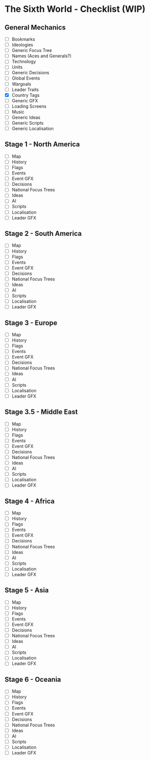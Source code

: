 # The Sixth World - Checklist (WIP)
## General Mechanics
- [ ] Bookmarks
- [ ] Ideologies
- [ ] Generic Focus Tree
- [ ] Names (Aces and Generals?)
- [ ] Technology
- [ ] Units
- [ ] Generic Decisions
- [ ] Global Events
- [ ] Wargoals
- [ ] Leader Traits
- [x] Country Tags
- [ ] Generic GFX
- [ ] Loading Screens
- [ ] Music
- [ ] Generic Ideas
- [ ] Generic Scripts
- [ ] Generic Localisation

## Stage 1 - North America
- [ ] Map
- [ ] History
- [ ] Flags
- [ ] Events
- [ ] Event GFX
- [ ] Decisions
- [ ] National Focus Trees
- [ ] Ideas
- [ ] AI
- [ ] Scripts
- [ ] Localisation
- [ ] Leader GFX

## Stage 2 - South America
- [ ] Map
- [ ] History
- [ ] Flags
- [ ] Events
- [ ] Event GFX
- [ ] Decisions
- [ ] National Focus Trees
- [ ] Ideas
- [ ] AI
- [ ] Scripts
- [ ] Localisation
- [ ] Leader GFX

## Stage 3 - Europe
- [ ] Map
- [ ] History
- [ ] Flags
- [ ] Events
- [ ] Event GFX
- [ ] Decisions
- [ ] National Focus Trees
- [ ] Ideas
- [ ] AI
- [ ] Scripts
- [ ] Localisation
- [ ] Leader GFX

## Stage 3.5 - Middle East
- [ ] Map
- [ ] History
- [ ] Flags
- [ ] Events
- [ ] Event GFX
- [ ] Decisions
- [ ] National Focus Trees
- [ ] Ideas
- [ ] AI
- [ ] Scripts
- [ ] Localisation
- [ ] Leader GFX

## Stage 4 - Africa
- [ ] Map
- [ ] History
- [ ] Flags
- [ ] Events
- [ ] Event GFX
- [ ] Decisions
- [ ] National Focus Trees
- [ ] Ideas
- [ ] AI
- [ ] Scripts
- [ ] Localisation
- [ ] Leader GFX

## Stage 5 - Asia
- [ ] Map
- [ ] History
- [ ] Flags
- [ ] Events
- [ ] Event GFX
- [ ] Decisions
- [ ] National Focus Trees
- [ ] Ideas
- [ ] AI
- [ ] Scripts
- [ ] Localisation
- [ ] Leader GFX

## Stage 6 - Oceania
- [ ] Map
- [ ] History
- [ ] Flags
- [ ] Events
- [ ] Event GFX
- [ ] Decisions
- [ ] National Focus Trees
- [ ] Ideas
- [ ] AI
- [ ] Scripts
- [ ] Localisation
- [ ] Leader GFX
